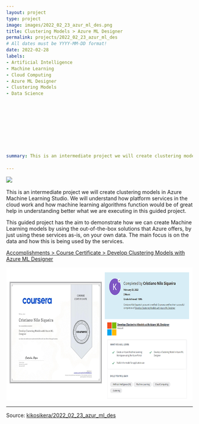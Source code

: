 ```yaml
---
layout: project
type: project
image: images/2022_02_23_azur_ml_des.png
title: Clustering Models > Azure ML Designer
permalink: projects/2022_02_23_azur_ml_des
# All dates must be YYYY-MM-DD format!
date: 2022-02-28
labels:
- Artificial Intelligence
- Machine Learning
- Cloud Computing
- Azure ML Designer
- Clustering Models
- Data Science









summary: This is an intermediate project we will create clustering models in Azure Machine Learning Studio. We will understand how platform services in the cloud work and how machine learning algorithms function would be of great help in understanding better what we are executing in this guided project.

---
```


<img class="ui image" src="{{ site.baseurl }}/images/2022_02_23_azur_ml_des_header.png">

This is an intermediate project we will create clustering models in Azure Machine Learning Studio. We will understand how platform services in the cloud work and how machine learning algorithms function would be of great help in understanding better what we are executing in this guided project.

This guided project has the aim to demonstrate how we can create Machine Learning models by using the out-of-the-box solutions that Azure offers, by just using these services as-is, on your own data. The main focus is on the data and how this is being used by the services.

[Accomplishments > Course Certificate > Develop Clustering Models with Azure ML Designer](https://www.coursera.org/account/accomplishments/verify/SPUJFBER6GHU)

<a href="https://www.coursera.org/account/accomplishments/verify/SPUJFBER6GHU">
  <img src="/images/2022_02_23_azur_ml_des_cert.png" style="width:720px;height:360px;"/>
 </a>



<hr>

Source: <a href="https://github.com/kikosikera/2022_02_23_azur_ml_des/tree/main/"><i class="large github icon"></i>kikosikera/2022_02_23_azur_ml_des</a>
